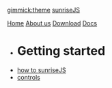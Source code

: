 [gimmick:theme](united)
[sunriseJS](#!index.md)

[Home](index.md)
[About us](about.md)
[Download](download.md)
[Docs]()

  * # Getting started
  * [how to sunriseJS](howtosunrise.md)
  * [controls](controls.md)